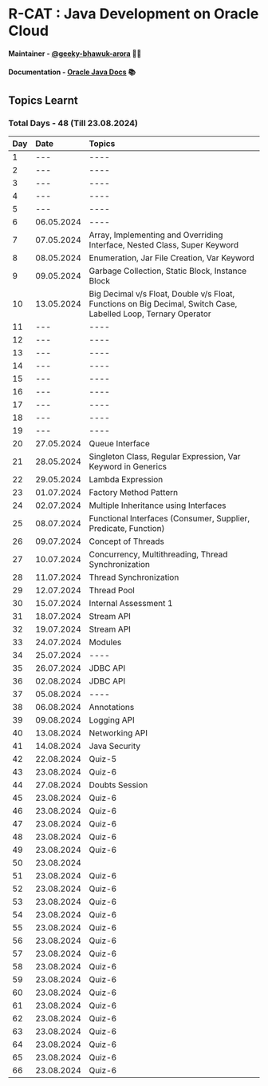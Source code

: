 # R-CAT :  Java Development on Oracle Cloud 

#### Maintainer - [@geeky-bhawuk-arora](https://github.com/geeky-bhawuk-arora/) 👨‍💻
#### Documentation - [Oracle Java Docs](https://docs.oracle.com/en/java/javase/11/docs/api/) 📚

## Topics Learnt 

### Total Days - 48 (Till 23.08.2024)

| Day | Date       | Topics                                                                                                          |
|:----|:-----------|:----------------------------------------------------------------------------------------------------------------|
| 1   | ---        | ----                                                                                                            |
| 2   | ---        | ----                                                                                                            |
| 3   | ---        | ----                                                                                                            |
| 4   | ---        | ----                                                                                                            |
| 5   | ---        | ----                                                                                                            |
| 6   | 06.05.2024 | ----                                                                                                            |
| 7   | 07.05.2024 | Array, Implementing and Overriding Interface, Nested Class, Super Keyword                                       |
| 8   | 08.05.2024 | Enumeration, Jar File Creation, Var Keyword                                                                     |                                                         
| 9   | 09.05.2024 | Garbage Collection, Static Block, Instance Block                                                                |
| 10  | 13.05.2024 | Big Decimal v/s Float, Double v/s Float, Functions on Big Decimal, Switch Case, Labelled Loop, Ternary Operator |
| 11  | ---        | ----                                                                                                            |
| 12  | ---        | ----                                                                                                            |
| 13  | ---        | ----                                                                                                            |
| 14  | ---        | ----                                                                                                            |
| 15  | ---        | ----                                                                                                            |
| 16  | ---        | ----                                                                                                            |
| 17  | ---        | ----                                                                                                            |
| 18  | ---        | ----                                                                                                            |
| 19  | ---        | ----                                                                                                            |
| 20  | 27.05.2024 | Queue Interface                                                                                                 |
| 21  | 28.05.2024 | Singleton Class, Regular Expression, Var Keyword in Generics                                                    |
| 22  | 29.05.2024 | Lambda Expression                                                                                               |
| 23  | 01.07.2024 | Factory Method Pattern                                                                                          |
| 24  | 02.07.2024 | Multiple Inheritance using Interfaces                                                                           |
| 25  | 08.07.2024 | Functional Interfaces (Consumer, Supplier, Predicate, Function)                                                 |
| 26  | 09.07.2024 | Concept of Threads                                                                                              |
| 27  | 10.07.2024 | Concurrency, Multithreading, Thread Synchronization                                                             |
| 28  | 11.07.2024 | Thread Synchronization                                                                                          |
| 29  | 12.07.2024 | Thread Pool                                                                                                     |
| 30  | 15.07.2024 | Internal Assessment 1                                                                                           |
| 31  | 18.07.2024 | Stream API                                                                                                      |
| 32  | 19.07.2024 | Stream API                                                                                                      |
| 33  | 24.07.2024 | Modules                                                                                                         |
| 34  | 25.07.2024 | ----                                                                                                            |
| 35  | 26.07.2024 | JDBC API                                                                                                        |
| 36  | 02.08.2024 | JDBC API                                                                                                        |
| 37  | 05.08.2024 | ----                                                                                                            |
| 38  | 06.08.2024 | Annotations                                                                                                     |
| 39  | 09.08.2024 | Logging API                                                                                                     |
| 40  | 13.08.2024 | Networking API                                                                                                  |
| 41  | 14.08.2024 | Java Security                                                                                                   |
| 42  | 22.08.2024 | Quiz-5                                                                                                          |
| 43  | 23.08.2024 | Quiz-6                                                                                                          |
| 44  | 27.08.2024 | Doubts Session                                                                                                          |
| 45  | 23.08.2024 | Quiz-6                                                                                                          |
| 46  | 23.08.2024 | Quiz-6                                                                                                          |
| 47  | 23.08.2024 | Quiz-6                                                                                                          |
| 48  | 23.08.2024 | Quiz-6                                                                                                          |
| 49  | 23.08.2024 | Quiz-6                                                                                                          |
| 50  | 23.08.2024 |                                                                                                           |
| 51  | 23.08.2024 | Quiz-6                                                                                                          |
| 52  | 23.08.2024 | Quiz-6                                                                                                          |
| 53  | 23.08.2024 | Quiz-6                                                                                                          |
| 54  | 23.08.2024 | Quiz-6                                                                                                          |
| 55  | 23.08.2024 | Quiz-6                                                                                                          |
| 56  | 23.08.2024 | Quiz-6                                                                                                          |
| 57  | 23.08.2024 | Quiz-6                                                                                                          |
| 58  | 23.08.2024 | Quiz-6                                                                                                          |
| 59  | 23.08.2024 | Quiz-6                                                                                                          |
| 60  | 23.08.2024 | Quiz-6                                                                                                          |
| 61  | 23.08.2024 | Quiz-6                                                                                                          |
| 62  | 23.08.2024 | Quiz-6                                                                                                          |
| 63  | 23.08.2024 | Quiz-6                                                                                                          |
| 64  | 23.08.2024 | Quiz-6                                                                                                          |
| 65  | 23.08.2024 | Quiz-6                                                                                                          |
| 66  | 23.08.2024 | Quiz-6                                                                                                          |










